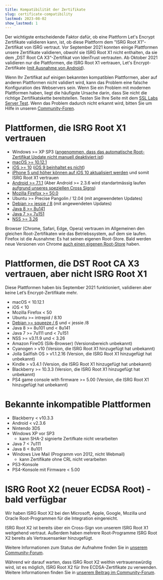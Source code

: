 ```yaml
---
title: Kompatibilität der Zertifikate
slug: certificate-compatibility
lastmod: 2023-08-02
show_lastmod: 1
---
```



Der wichtigste entscheidende Faktor dafür, ob eine Plattform Let's Encrypt Zertifikate validieren kann, ist, ob diese Plattform dem "ISRG Root X1"-Zertifikat von ISRG vertraut. Vor September 2021 konnten einige Plattformen unsere Zertifikate validieren, obwohl sie ISRG Root X1 nicht enthalten, da sie dem „DST Root CA X3“-Zertifikat von IdenTrust vertrauten. Ab Oktober 2021 validieren nur die Plattformen, die ISRG Root X1 vertrauen, Let's Encrypt-Zertifikate ([mit Ausnahme von Android][android-compat]).

Wenn Ihr Zertifikat auf einigen bekannten kompatiblen Plattformen, aber auf anderen Plattformen nicht validiert wird, kann das Problem eine falsche Konfiguration des Webservers sein. Wenn Sie ein Problem mit modernen Plattformen haben, liegt die häufigste Ursache darin, dass Sie nicht die richtige Zertifikatskette bereitstellen. Testen Sie Ihre Seite mit dem [SSL Labs Server Test](https://www.ssllabs.com/ssltest/). Wenn das Problem dadurch nicht erkannt wird, bitten Sie um Hilfe in unseren [Community-Foren](https://community.letsencrypt.org/).

# Plattformen, die ISRG Root X1 vertrauen

* Windows >= XP SP3 ([angenommen, dass das automatische Root-Zertifikat Update nicht manuell deaktiviert ist](https://docs.microsoft.com/en-us/previous-versions/windows/it-pro/windows-server-2008-R2-and-2008/))
* [macOS >= 10.12.1](https://twitter.com/letsencrypt/status/790960929504497665?lang=en)
* [iOS >= 10](https://support.apple.com/en-us/HT207177) ([iOS 9 beinhaltet es nicht](https://support.apple.com/en-us/HT205205))
* [iPhone 5 und höher können auf iOS 10 aktualisiert werden](https://en.wikipedia.org/wiki/IPhone_5) und somit ISRG Root X1 vertrauen
* [Android >= 7.1.1](https://android.googlesource.com/platform/system/ca-certificates/+/android-7.1.1_r15) (Aber Android >= 2.3.6 wird standartmässig laufen [aufgrund unseres speziellen Cross Signs](https://letsencrypt.org/2020/12/21/extending-android-compatibility.html))
* [Mozilla Firefox >= 50.0](https://bugzilla.mozilla.org/show_bug.cgi?id=1204656)
* Ubuntu >= Precise Pangolin / 12.04 (mit angewendeten Updates)
* [Debian >= jessie / 8](https://packages.debian.org/jessie/all/ca-certificates/filelist) (mit angewendeten Updates)
* [Java 8 >= 8u141](https://www.oracle.com/java/technologies/javase/8u141-relnotes.html)
* [Java 7 >= 7u151](https://www.oracle.com/java/technologies/javase/7u151-relnotes.html)
* [NSS >= 3.26](https://developer.mozilla.org/en-US/docs/Mozilla/Projects/NSS/NSS_3.26_release_notes)

Browser (Chrome, Safari, Edge, Opera) vertrauen im Allgemeinen den gleichen Root-Zertifikaten wie das Betriebssystem, auf dem sie laufen. Firefox ist die Ausnahme: Es hat seinen eigenen Root-Store. Bald werden neue Versionen von Chrome [auch einen eigenen Root-Store][chrome-root-store] haben.

# Plattformen, die DST Root CA X3 vertrauen, aber nicht ISRG Root X1

Diese Plattformen haben bis September 2021 funktioniert, validieren aber keine Let’s Encrypt-Zertifikate mehr.

* macOS < 10.12.1
* iOS < 10
* Mozilla Firefox < 50
* Ubuntu >= intrepid / 8.10
* [Debian >= squeeze / 6](https://twitter.com/TokenScandi/status/600806080684359680) und < jessie /8
* Java 8 >= 8u101 und < 8u141
* Java 7 >= 7u111 und < 7u151
* NSS >= v3.11.9 und < 3.26
* Amazon FireOS (Silk-Browser) (Versionsbereich unbekannt)
* Cyanogen > v10 (Version, die ISRG Root X1 hinzugefügt hat unbekannt)
* Jolla Sailfish OS > v1.1.2.16 (Version, die ISRG Root X1 hinzugefügt hat unbekannt)
* Kindle > v3.4.1 (Version, die ISRG Root X1 hinzugefügt hat unbekannt)
* Blackberry >= 10.3.3 (Version, die ISRG Root X1 hinzugefügt hat unbekannt)
* PS4 game console with firmware >= 5.00 (Version, die ISRG Root X1 hinzugefügt hat unbekannt)

# Bekannte inkompatible Plattformen

* Blackberry < v10.3.3
* Android < v2.3.6
* Nintendo 3DS
* Windows XP vor SP3
  * kann SHA-2 signierte Zertifkate nicht verarbeiten
* Java 7 < 7u111
* Java 8 < 8u101
* Windows Live Mail (Programm von 2012, nicht Webmail)
  * kann Zertifikate ohne CRL nicht verarbeiten
* PS3-Konsole
* PS4-Konsole mit Firmware < 5.00

# ISRG Root X2 (neuer ECDSA Root) - bald verfügbar

Wir haben ISRG Root X2 bei den Microsoft, Apple, Google, Mozilla und Oracle Root-Programmen für die Integration eingereicht.

ISRG Root X2 ist bereits über ein Cross-Sign von unserem ISRG Root X1 weitgehend vertraut. Außerdem haben mehrere Root-Programme ISRG Root X2 bereits als Vertrauensanker hinzugefügt.

Weitere Informationen zum Status der Aufnahme finden Sie in [unserem Community-Forum](https://community.letsencrypt.org/t/isrg-root-x2-submitted-to-root-programs/149385).

Während wir darauf warten, dass ISRG Root X2 weithin vertrauenswürdig wird, ist es möglich, ISRG Root X2 für Ihre ECDSA-Zertifikate zu verwenden. Weitere Informationen finden Sie in [unserem Beitrag im Community-Forum](https://community.letsencrypt.org/t/root-x2-alternate-chain-for-ecdsa-opt-in-accounts/202884).

[android-compat]: /2020/12/21/extending-android-compatibility.html

[chrome-root-store]: https://www.chromium.org/Home/chromium-security/root-ca-policy

